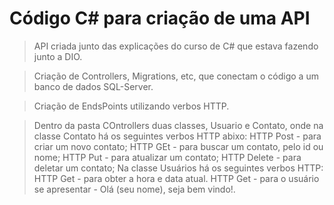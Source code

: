 # Código C# para criação de uma API

> API criada junto das explicações do curso de C# que estava fazendo junto a DIO.

> Criação de Controllers, Migrations, etc, que conectam o código a um banco de dados SQL-Server.

> Criação de EndsPoints utilizando verbos HTTP.

> Dentro da pasta COntrollers duas classes, Usuario e Contato, onde na classe Contato há os seguintes verbos HTTP abixo: 
> HTTP Post - para criar um novo contato;
> HTTP GEt - para buscar um contato, pelo id ou nome;
> HTTP Put - para atualizar um contato;
> HTTP Delete - para deletar um contato;
> Na classe Usuários há os seguintes verbos HTTP:
> HTTP Get - para obter a hora e data atual.
> HTTP Get - para o usuário se apresentar - Olá (seu nome), seja bem vindo!.
